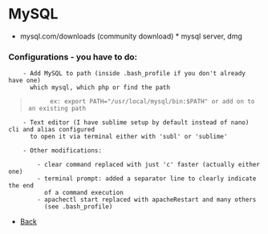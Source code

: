 # MySQL

- 	mysql.com/downloads (community download)
		* mysql server, dmg


### 	Configurations - you have to do: 

		- Add MySQL to path (inside .bash_profile if you don't already have one)
		  which mysql, which php or find the path

> 			ex: export PATH="/usr/local/mysql/bin:$PATH" or add on to an existing path

		- Text editor (I have sublime setup by default instead of nano) cli and alias configured 
		  to open it via terminal either with 'subl' or 'sublime'

		- Other modifications: 

			- clear command replaced with just 'c' faster (actually either one)
			- terminal prompt: added a separator line to clearly indicate the end
			  of a command execution
			- apachectl start replaced with apacheRestart and many others 
			  (see .bash_profile)




*   [Back](https://github.com/stefan22/phpIntro)
